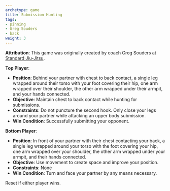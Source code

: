 ```yaml
---
archetype: game
title: Submission Hunting
tags:
- pinning
- Greg Souders
- back
weight: 3
---
```

**Attribution**: This game was originally created by coach Greg Souders at [Standard Jiu-Jitsu](https://standardjiujitsu.com).


**Top Player**:
  * **Position**: Behind your partner with chest to back contact, a single leg wrapped around their torso with your foot covering their hip, one arm wrapped over their shoulder, the other arm wrapped under their armpit, and your hands connected.
  * **Objective**: Maintain chest to back contact while hunting for submissions.
  * **Constraints**: Do not puncture the second hook. Only close your legs around your partner while attacking an upper body submission.
  * **Win Condition**: Successfully submitting your opponent.

**Bottom Player**:
  * **Position**: In front of your partner with their chest contacting your back, a single leg wrapped around your torso with the foot covering your hip, one arm wrapped over your shoulder, the other arm wrapped under your armpit, and their hands connected.
  * **Objective**: Use movement to create space and improve your position.
  * **Constraints**: None
  * **Win Condition**: Turn and face your partner by any means necessary. 

Reset if either player wins.